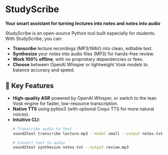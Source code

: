 # StudyScribe

**Your smart assistant for turning lectures into notes and notes into audio**

StudyScribe is an open-source Python tool built especially for students. With StudyScribe, you can:

- **Transcribe** lecture recordings (MP3/WAV) into clean, editable text.  
- **Synthesize** your notes into audio files (MP3) for hands-free review.  
- **Work 100% offline**, with no proprietary dependencies or fees.  
- **Choose** between OpenAI Whisper or lightweight Vosk models to balance accuracy and speed.

## 🚀 Key Features

- **High-quality ASR** powered by OpenAI Whisper, or switch to the lean Vosk engine for faster, low-resource transcription.  
- **Native TTS** using pyttsx3 (with optional Coqui TTS for more natural voices).  
- **Intuitive CLI**:
  ```bash
  # Transcribe audio to text
  sound2text transcribe lecture.mp3 --model small --output notes.txt

  # Convert text to audio
  sound2text synthesize notes.txt --output review.mp3
